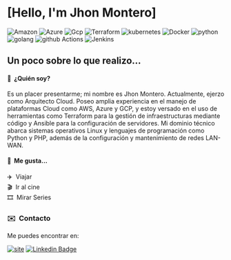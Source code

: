 # [Hello, I'm Jhon Montero]

![Amazon](https://img.shields.io/badge/Amazon_AWS-232F3E?style=for-the-badge&logo=amazon-aws&logoColor=white)
![Azure](https://img.shields.io/badge/azure-0078D4?logo=microsoft-azure&logoColor=white&style=for-the-badge)
![Gcp](https://img.shields.io/badge/Google_Cloud-4285F4?style=for-the-badge&logo=google-cloud&logoColor=white)
![Terraform](https://img.shields.io/badge/terraform-7B42BC?logo=terraform&logoColor=white&style=for-the-badge)
![kubernetes](https://img.shields.io/badge/kubernetes-326CE5?logo=kubernetes&logoColor=white&style=for-the-badge)
![Docker](https://img.shields.io/badge/docker-2496ED?logo=docker&logoColor=white&style=for-the-badge)
![python](https://img.shields.io/badge/python-3776AB?logo=python&logoColor=white&style=for-the-badge)
![golang](https://img.shields.io/badge/Go-00ADD8?style=for-the-badge&logo=go&logoColor=white)
![github Actions](https://img.shields.io/badge/GitHub_Actions-2088FF?style=for-the-badge&logo=github-actions&logoColor=white)
![Jenkins]( https://img.shields.io/badge/Jenkins-D24939?style=for-the-badge&logo=Jenkins&logoColor=white)



## Un poco sobre lo que realizo...

#### 🤔 &nbsp;¿Quién soy? 

Es un placer presentarme; mi nombre es Jhon Montero. Actualmente, ejerzo como Arquitecto Cloud. Poseo amplia experiencia en el manejo de plataformas Cloud como AWS, Azure y GCP, y estoy versado en el uso de herramientas como Terraform para la gestión de infraestructuras mediante código y Ansible para la configuración de servidores. Mi dominio técnico abarca sistemas operativos Linux y lenguajes de programación como Python y PHP, además de la configuración y mantenimiento de redes LAN-WAN.
<br>

  
#### 🥰 &nbsp;Me gusta... 

✈️ &nbsp;Viajar<br>
🎬 &nbsp;Ir al cine<br>
🎞️ &nbsp;Mirar Series<br>


### ✉️  &nbsp;Contacto 

Me puedes encontrar en:

[![site](https://img.shields.io/static/v1?message=Whatsapp&logo=whatsapp&label=&color=25D366&logoColor=white&labelColor=&style=for-the-badge)](https://www.linkedin.com/in/jhonmontero/)
[![Linkedin Badge](https://img.shields.io/badge/-LinkedIn-blue?style=for-the-badge&logo=Linkedin&logoColor=white&link=https://www.linkedin.com/in/roxsross/)](https://www.linkedin.com/in/jhonmontero/)

